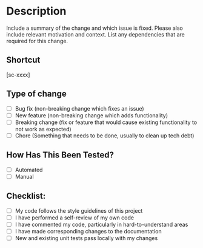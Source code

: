 # Description

Include a summary of the change and which issue is fixed. Please also include relevant motivation and context. List any dependencies that are required for this change.

## Shortcut

[sc-xxxx]

## Type of change

- [ ] Bug fix (non-breaking change which fixes an issue)
- [ ] New feature (non-breaking change which adds functionality)
- [ ] Breaking change (fix or feature that would cause existing functionality to not work as expected)
- [ ] Chore (Something that needs to be done, usually to clean up tech debt)

## How Has This Been Tested?

- [ ] Automated
- [ ] Manual 

## Checklist:

- [ ] My code follows the style guidelines of this project
- [ ] I have performed a self-review of my own code
- [ ] I have commented my code, particularly in hard-to-understand areas
- [ ] I have made corresponding changes to the documentation
- [ ] New and existing unit tests pass locally with my changes

